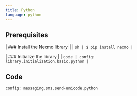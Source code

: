 ```yaml
---
title: Python
language: python
---
```


## Prerequisites

| ### Install the Nexmo library
|
| ```sh
| $ pip install nexmo
| ```


| ### Initialize the library
|
| ```code
| config: library.initialization.basic.python
| ```

## Code

```code
config: messaging.sms.send-unicode.python
```
